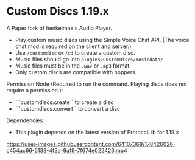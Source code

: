 # Custom Discs 1.19.x

A Paper fork of henkelmax's Audio Player.
- Play custom music discs using the Simple Voice Chat API. (The voice chat mod is required on the client and server.)
- Use ```/customdisc``` or ```/cd``` to create a custom disc. 
- Music files should go into ```plugins/CustomDiscs/musicdata/```
- Music files must be in the ```.wav``` or ```.mp3``` format.
- Only custom discs are compatible with hoppers.

Permission Node (Required to run the command. Playing discs does not require a permission.):
- ```customdiscs.create`` to create a disc
- ```customdiscs.convert`` to convert a disc

Dependencies:
- This plugin depends on the latest version of ProtocolLib for 1.19.x


https://user-images.githubusercontent.com/64107368/178426026-c454ac66-5133-4f3a-9af9-7f674e022423.mp4


